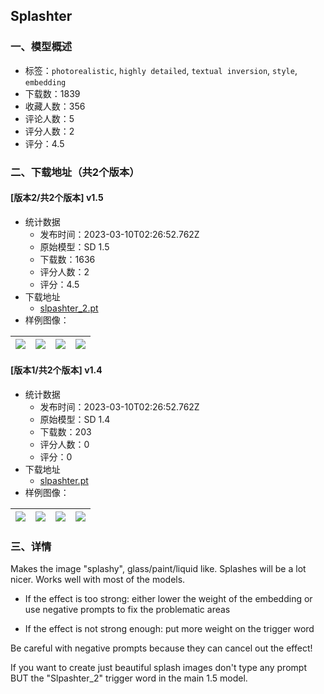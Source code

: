## Splashter
### 一、模型概述

- 标签：`photorealistic`, `highly detailed`, `textual inversion`, `style`, `embedding`
- 下载数：1839
- 收藏人数：356
- 评论人数：5
- 评分人数：2
- 评分：4.5

### 二、下载地址（共2个版本）

#### [版本2/共2个版本] v1.5

- 统计数据
  - 发布时间：2023-03-10T02:26:52.762Z
  - 原始模型：SD 1.5
  - 下载数：1636
  - 评分人数：2
  - 评分：4.5
- 下载地址
  - [slpashter_2.pt](https://civitai.com/api/download/models/20909)
- 样例图像：

| <img src="https://image.civitai.com/xG1nkqKTMzGDvpLrqFT7WA/cad67447-eb7e-4aef-ca52-8cb9db8d3b00/width=450/221862.jpeg" /> | <img src="https://image.civitai.com/xG1nkqKTMzGDvpLrqFT7WA/a6c2137a-1cc1-45bb-2d9e-7efd2f262d00/width=450/221861.jpeg" /> | <img src="https://image.civitai.com/xG1nkqKTMzGDvpLrqFT7WA/118af2d2-ea04-4113-6023-5890c3f55e00/width=450/221860.jpeg" /> | <img src="https://image.civitai.com/xG1nkqKTMzGDvpLrqFT7WA/ae867886-e84c-435c-be47-8c3c47726400/width=450/221859.jpeg" /> |
| ---- | ---- | ---- | ---- |

#### [版本1/共2个版本] v1.4

- 统计数据
  - 发布时间：2023-03-10T02:26:52.762Z
  - 原始模型：SD 1.4
  - 下载数：203
  - 评分人数：0
  - 评分：0
- 下载地址
  - [slpashter.pt](https://civitai.com/api/download/models/17737)
- 样例图像：

| <img src="https://image.civitai.com/xG1nkqKTMzGDvpLrqFT7WA/e76ad94e-f71d-4c02-7056-b1fa5971d400/width=450/181512.jpeg" /> | <img src="https://image.civitai.com/xG1nkqKTMzGDvpLrqFT7WA/729a3d81-b71b-4df4-485a-9b3f3ef83500/width=450/181511.jpeg" /> | <img src="https://image.civitai.com/xG1nkqKTMzGDvpLrqFT7WA/9f8caf2b-2c47-4d5f-1aef-e6ab4979f000/width=450/181510.jpeg" /> | <img src="https://image.civitai.com/xG1nkqKTMzGDvpLrqFT7WA/e2fb6ba2-07b8-47d3-16bc-ae396824c600/width=450/181509.jpeg" /> |
| ---- | ---- | ---- | ---- |


### 三、详情
<p>Makes the image "splashy", glass/paint/liquid like. Splashes will be a lot nicer. Works well with most of the models.</p><ul><li><p>If the effect is too strong: either lower the weight of the embedding or use negative prompts to fix the problematic areas</p></li><li><p>If the effect is not strong enough: put more weight on the trigger word</p></li></ul><p>Be careful with negative prompts because they can cancel out the effect!</p><p>If you want to create just beautiful splash images don't type any prompt BUT the "Slpashter_2" trigger word in the main 1.5 model.</p>